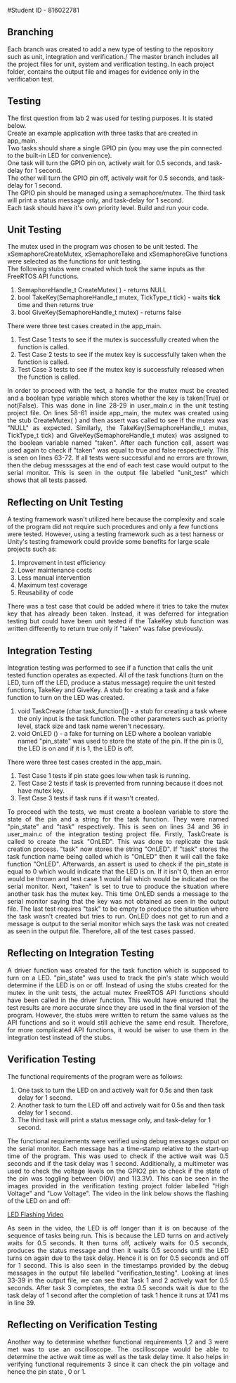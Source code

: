 #Student ID - 816022781 

## Branching 
Each branch was created to add a new type of testing to the repository such as unit, integration and verification./
The master branch includes all the project files for unit, system and verification testing. In each project folder, contains the output file and images for evidence only
in the verification test.

## Testing
The first question from lab 2 was used for testing purposes. It is stated below.\
Create an example application with three tasks that are created in app_main.\
Two tasks should share a single GPIO pin (you may use the pin connected to the built-in LED for convenience).\
One task will turn the GPIO pin on, actively wait for 0.5 seconds, and task-delay for 1 second.\
The other will turn the GPIO pin off, actively wait for 0.5 seconds, and task-delay for 1 second.\
The GPIO pin should be managed using a semaphore/mutex. The third task will print a status message only, and task-delay for 1 second.\
Each task should have it's own priority level. Build and run your code.

## Unit Testing

The mutex used in the program was chosen to be unit tested. The xSemaphoreCreateMutex, xSemaphoreTake and xSemaphoreGive functions were selected as the functions for unit testing.\
The following stubs were created which took the same inputs as the FreeRTOS API functions. 
1. SemaphoreHandle_t CreateMutex( ) - returns NULL
2. bool TakeKey(SemaphoreHandle_t mutex, TickType_t tick) - waits **tick** time and then returns true
3. bool GiveKey(SemaphoreHandle_t mutex) - returns false

There were three test cases created in the app_main. 
1. Test Case 1 tests to see if the mutex is successfully created when the function is called.
2. Test Case 2 tests to see if the mutex key is successfully taken when the function is called. 
3. Test Case 3 tests to see if the mutex key is successfully released when the function is called. 

<p align="justify"> In order to proceed with the test, a handle for the mutex must be created and a boolean type variable which stores whether the key is taken(True) or not(False).
This was done in line 28-29 in user_main.c in the unit testing project file. On lines 58-61 inside app_main, the mutex was created using the stub CreateMutex( ) and then assert was called
to see if the mutex was "NULL" as expected. Similarly, the TakeKey(SemaphoreHandle_t mutex, TickType_t tick) and GiveKey(SemaphoreHandle_t mutex) was assigned to the boolean
variable named "taken". After each function call, assert was used again to check if "taken" was equal to true and false respectively. This is seen on lines 63-72. If all
tests were successful and no errors are thrown, then the debug messsages at the end of each test case would output to the serial monitor.
This is seen in the output file labelled "unit_test" which shows that all tests passed. </p>

## Reflecting on Unit Testing

A testing framework wasn't utilized here because the complexity and scale of the program did not require such procedures and only a few functions were tested.
However, using a testing framework such as a test harness or Unity's testing framework could provide some benefits for large scale projects such as:
1. Improvement in test efficiency
2. Lower maintenance costs 
3. Less manual intervention
4. Maximum test coverage 
5. Reusability of code 

<p align="justify"> There was a test case that could be added where it tries to take the mutex key that has already been taken. Instead, it was deferred for integration testing but could have been
unit tested if the TakeKey stub function was written differently to return true only if "taken" was false previously. </p>

## Integration Testing 

Integration testing was performed to see if a function that calls the unit tested function operates as expected. All of the task functions (turn on the LED, 
turn off the LED, produce a status message) require the unit tested functions, TakeKey and GiveKey. A stub for creating a task and a fake function to turn on the LED 
was created. 
1. void TaskCreate (char task_function[]) - a stub for creating a task where the only input is the task function. The other parameters such as priority level, 
stack size and task name weren't necessary. 
2. void OnLED () - a fake for turning on LED where a boolean variable named "pin_state" was used to store the state of the pin. If the pin is 0, the LED is on and
if it is 1, the LED is off.

There were three test cases created in the app_main.
1. Test Case 1 tests if pin state goes low when task is running.
2. Test Case 2 tests if task is prevented from running because it does not have mutex key. 
3. Test Case 3 tests if task runs if it wasn't created.

<p align="justify"> To proceed with the tests, we must create a boolean variable to store the state of the pin and a string for the task function. They were named "pin_state" and "task" 
respectively. This is seen on lines 34 and 36 in user_main.c of the integration testing project file. Firstly, TaskCreate is called to create the task "OnLED". This was
done to replicate the task creation process. "task" now stores the string "OnLED". If "task" stores the task function name being called which is "OnLED" then it will
call the fake function "OnLED". Afterwards, an assert is used to check if the pin_state is equal to 0 which would indicate that the LED is on. If it isn't 0, then an error
would be thrown and test case 1 would fail which would be indicated on the serial monitor. Next, "taken" is set to true to produce the situation where another task has
the mutex key. This time OnLED sends a message to the serial monitor saying that the key was not obtained as seen in the output file. The last test requires "task" to be empty
to produce the situation where the task wasn't created but tries to run. OnLED does not get to run and a message is output to the serial monitor which says the task was not created
as seen in the output file. Therefore, all of the test cases passed. </p>


## Reflecting on Integration Testing

<p align="justify"> A driver function was created for the task function which is supposed to turn on a LED. "pin_state" was used to track the pin's state which would determine if the LED 
is on or off. Instead of using the stubs created for the mutex in the unit tests, the actual mutex FreeRTOS API functions should have been called in the driver function.
This would have ensured that the test results are more accurate since they are used in the final version of the program. However, the stubs were written to return the 
same values as the API functions and so it would still achieve the same end result. Therefore, for more complicated API functions, it would be wiser to use them in the
integration test instead of the stubs. </p>

## Verification Testing

The functional requirements of the program were as follows: 
1. One task to turn the LED on and actively wait for 0.5s and then task delay for 1 second.
2. Another task to turn the LED off and actively wait for 0.5s and then task delay for 1 second.
3. The third task will print a status message only, and task-delay for 1 second.

<p align="justify">The functional requirements were verified using debug messages output on the serial monitor. Each message has a time-stamp relative to the start-up time of the program.
This was used to check if the active wait was 0.5 seconds and if the task delay was 1 second. Additionally, a multimeter was used to check the voltage levels on the GPIO2 pin
to check if the state of the pin was toggling between 0(0V) and 1(3.3V). This can be seen in the images provided in the verification testing project folder labelled 
"High Voltage" and "Low Voltage". The video in the link below shows the flashing of the LED on and off: </p>

[LED Flashing Video](https://youtube.com/shorts/s09NqaZRLHs?feature=share)

<p align="justify">  As seen in the video, the LED is off longer than it is on because of the sequence of tasks being run. This is because the LED turns on and actively waits for 0.5 seconds. 
It then turns off, actively waits for 0.5 seconds, produces the status message and then it waits 0.5 seconds until the LED turns on again due to the task delay. 
Hence it is on for 0.5 seconds and off for 1 second. This is also seen in the timestamps provided by the debug messages in the output file labelled "verification_testing". 
Looking at lines 33-39 in the output file, we can see that Task 1 and 2 actively wait for 0.5 seconds. After task 3 completes, the extra 0.5 seconds wait is due to
the task delay of 1 second after the completion of task 1 hence it runs at 1741 ms in line 39. </p>

## Reflecting on Verification Testing

<p align="justify"> Another way to determine whether functional requirements 1,2 and 3 were met was to use an oscilloscope. The oscilloscope would be able to determine the active
wait time as well as the task delay time. It also helps in verifying functional requirements 3 since it can check the pin voltage and hence the pin state , 0 or 1.</p>









